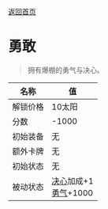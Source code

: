 [返回首页](index.md)  
# 勇敢  
> 拥有爆棚的勇气与决心。  
  
名称  |  值  
----  |  ----  
解锁价格  |  10太阳  
分数  |  -1000  
初始装备  |  无  
额外卡牌  |  无  
初始状态  |  无  
被动状态  |  [决心](Determination.md)加成+1<br>[勇气](Courage.md)+1000  
